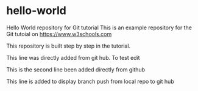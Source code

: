 # hello-world
Hello World repository for Git tutorial
This is an example repository for the Git tutoial on https://www.w3schools.com

This repository is built step by step in the tutorial.

This line was directly added from git hub. To test edit

This is the second line been added directly from github

This line is added to display branch push from local repo to git hub
